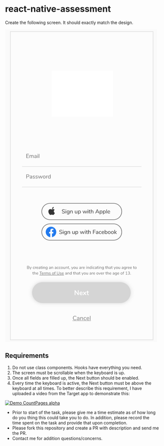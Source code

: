 # react-native-assessment

Create the following screen. It should exactly match the design.

![Screen Design](./design.png)

## Requirements
1. Do not use class components. Hooks have everything you need.
2. The screen must be scrollable when the keyboard is up.
3. Once all fields are filled up, the Next button should be enabled.
4. Every time the keyboard is active, the Next button must be above the keyboard at all times. To better describe this requirement, I have uploaded a video from the Target app to demonstrate this:

[![Demo CountPages alpha](https://j.gifs.com/VAGgj5.gif)](https://www.youtube.com/watch?v=NYpP-kzz8d4)

* Prior to start of the task, please give me a time estimate as of how long do you thing this could take you to do. In addition, please record the time spent on the task and provide that upon completion.
* Please fork this repository and create a PR with description and send me the PR.
* Contact me for addition questions/concerns.
